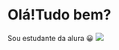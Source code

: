 <h1 style=>Olá!Tudo bem?</h1>
Sou estudante da alura &#128512;

<img src="https://images.app.goo.gl/qzZZjYhV8144C8y98">

